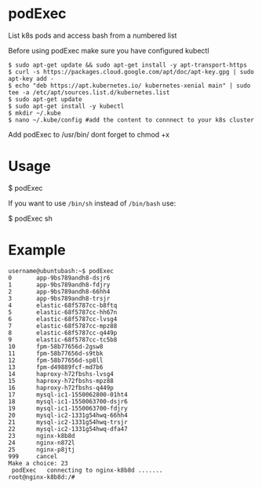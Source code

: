 # podExec
List k8s pods and access bash from a numbered list

Before using podExec make sure you have configured kubectl
```
$ sudo apt-get update && sudo apt-get install -y apt-transport-https
$ curl -s https://packages.cloud.google.com/apt/doc/apt-key.gpg | sudo apt-key add -
$ echo "deb https://apt.kubernetes.io/ kubernetes-xenial main" | sudo tee -a /etc/apt/sources.list.d/kubernetes.list
$ sudo apt-get update
$ sudo apt-get install -y kubectl
$ mkdir ~/.kube
$ nano ~/.kube/config #add the content to connnect to your k8s cluster
```

Add podExec to /usr/bin/
dont forget to chmod +x

# Usage
$ podExec

If you want to use `/bin/sh` instead of `/bin/bash` use:

$ podExec sh

# Example
```
username@ubuntubash:~$ podExec
0       app-9bs789andh8-dsjr6
1       app-9bs789andh8-fdjry
2       app-9bs789andh8-66hh4
3       app-9bs789andh8-trsjr
4       elastic-68f5787cc-b8ftq
5       elastic-68f5787cc-hh67n
6       elastic-68f5787cc-lvsg4
7       elastic-68f5787cc-mpz88
8       elastic-68f5787cc-q449p
9       elastic-68f5787cc-tc5b8
10      fpm-58b77656d-2gsw8
11      fpm-58b77656d-s9tbk
12      fpm-58b77656d-sp8ll
13      fpm-d49889fcf-md7b6
14      haproxy-h72fbshs-lvsg4
15      haproxy-h72fbshs-mpz88
16      haproxy-h72fbshs-q449p
17      mysql-ic1-1550062800-01ht4
18      mysql-ic1-1550063700-dsjr6
19      mysql-ic1-1550063700-fdjry
20      mysql-ic2-1331g54hwq-66hh4
21      mysql-ic2-1331g54hwq-trsjr
22      mysql-ic2-1331g54hwq-dfa47
23      nginx-k8b8d
24      nginx-n872l
25      nginx-p8jtj
999     cancel
Make a choice: 23
 podExec   connecting to nginx-k8b8d .......
root@nginx-k8b8d:/#
```
